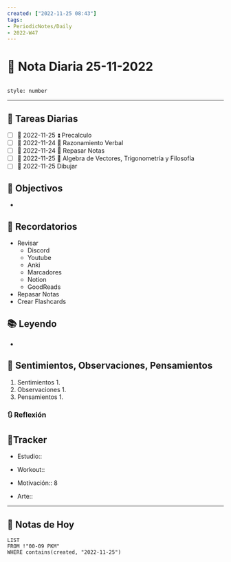 ```yaml
---
created: ["2022-11-25 08:43"]
tags:
- PeriodicNotes/Daily
- 2022-W47
---
```


# 📅 Nota Diaria 25-11-2022
```toc

style: number

```

---
## 🔷 Tareas Diarias
- [ ] 📅 2022-11-25 ⏫ Precalculo
- [ ] 📅 2022-11-24 🔼 Razonamiento Verbal
- [ ] 📅 2022-11-24 🔼 Repasar Notas
- [ ] 📅 2022-11-25 🔽 Algebra de Vectores, Trigonometría y Filosofía
- [ ] 📅 2022-11-25 Dibujar

## 🎯 Objectivos
- 
## 📕 Recordatorios
- Revisar
	- Discord
	- Youtube
	- Anki
	- Marcadores
	- Notion
	- GoodReads
- Repasar Notas
- Crear Flashcards

## 📚 Leyendo
- 
## 💬 Sentimientos, Observaciones, Pensamientos 
1. Sentimientos
	1. 
2. Observaciones
	1. 
3. Pensamientos
	1. 
### 🔃 Reflexión

## 🔷Tracker

- Estudio::

- Workout::

- Motivación:: 8

- Arte::
---

## 📅 Notas de Hoy
```dataview
LIST 
FROM !"00-09 PKM" 
WHERE contains(created, "2022-11-25")
```